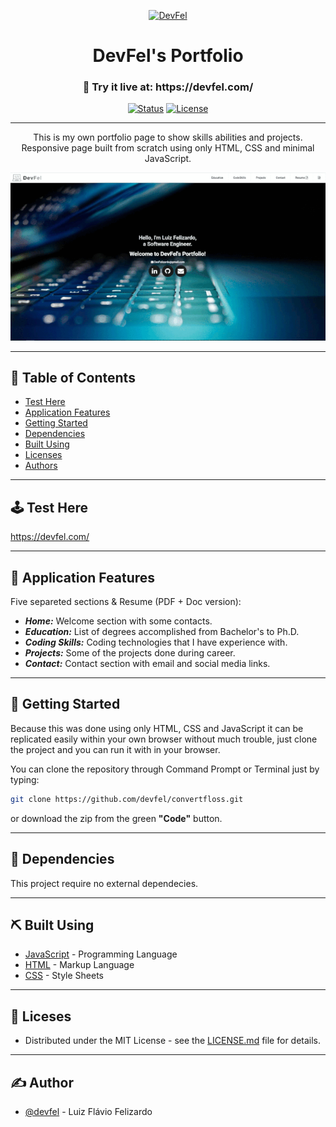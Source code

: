 <p align="center">
  <a href="https://devfel.com/" rel="noopener">
 <img  src="https://devfel.com/imgs/devfel-logo-01.JPG" alt="DevFel"></a>
</p>

<h1 align="center">DevFel's Portfolio</h1>
<h3 align="center"> 🔗 Try it live at: https://devfel.com/ </h3>

<div align="center">

[![Status](https://img.shields.io/badge/status-active-success.svg)]()
[![License](https://img.shields.io/badge/license-MIT-blue.svg)](/LICENSE)

</div>

---

<p align="center"> 
This is my own portfolio page to show skills abilities and projects. <br/>
Responsive page built from scratch using only HTML, CSS and minimal JavaScript.</p>
  <p align="center">
    <img  width="600px" src="./extra/dev-fel-portfolio.gif" alt="DevFel Portfolio"></a>
  </p>

---

## 📝 Table of Contents

- [Test Here](#live)
- [Application Features](#features)
- [Getting Started](#getting_started)
- [Dependencies](#dependencies)
- [Built Using](#built_using)
- [Licenses](#licenses)
- [Authors](#authors)

---

## 🕹 Test Here <a name = "live"></a>

https://devfel.com/

---

## 🧐 Application Features <a name = "features"></a>

Five separeted sections & Resume (PDF + Doc version):

- **_Home:_** Welcome section with some contacts.
- **_Education:_** List of degrees accomplished from Bachelor's to Ph.D.
- **_Coding Skills:_** Coding technologies that I have experience with.
- **_Projects:_** Some of the projects done during career.
- **_Contact:_** Contact section with email and social media links.

---

## 🏁 Getting Started <a name = "getting_started"></a>

Because this was done using only HTML, CSS and JavaScript it can be replicated easily within your own browser without much trouble, just clone the project and you can run it with in your browser.

You can clone the repository through Command Prompt or Terminal just by typing:

```sh
git clone https://github.com/devfel/convertfloss.git
```

or download the zip from the green **"Code"** button.

---

## 🔁 Dependencies <a name = "dependencies"></a>

This project require no external dependecies.

---

## ⛏️ Built Using <a name = "built_using"></a>

- [JavaScript](https://www.javascript.com/) - Programming Language
- [HTML](https://pt.wikipedia.org/wiki/HTML) - Markup Language
- [CSS](https://en.wikipedia.org/wiki/CSS) - Style Sheets

---

## 📝 Liceses <a name = "licenses"></a>

- Distributed under the MIT License - see the [LICENSE.md](https://github.com/devfel/devfel-portfolio/blob/master/LICENSE.md) file for details.

---

## ✍️ Author <a name = "authors"></a>

- [@devfel](https://devfel.com/) - Luiz Flávio Felizardo
